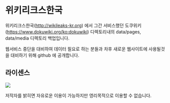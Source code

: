 # 위키리크스한국

위키리크스한국(http://wikileaks-kr.org) 에서 그간 서비스했던 도쿠위키(https://www.dokuwiki.org/ko:dokuwiki) 디렉토리내의 data/pages, data/media 디렉토리 백업입니다.

웹서비스 중단을 대비하여 데이터 필요로 하는 분들과 차후 새로운 웹사이트에 사용될것을 대비하기 위해 github 에 공개합니다.

## 라이센스 

![](http://mirrors.creativecommons.org/presskit/buttons/88x31/png/by-nc.png)

저작자를 밝히면 자유로운 이용이 가능하지만 영리목적으로 이용할 수 없습니다.

